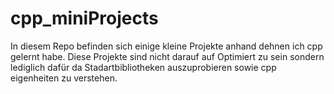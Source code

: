 # cpp_miniProjects
In diesem Repo befinden sich einige kleine Projekte anhand dehnen ich cpp gelernt habe.
Diese Projekte sind nicht darauf auf Optimiert zu sein sondern lediglich dafür da Stadartbibliotheken auszuprobieren sowie cpp eigenheiten zu verstehen. 
